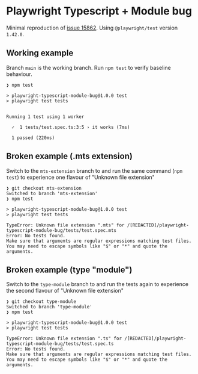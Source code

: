 # Playwright Typescript + Module bug

Minimal reproduction of [issue 15862](https://github.com/microsoft/playwright/issues/15862). Using `@playwright/test` version `1.42.0`.

## Working example

Branch `main` is the working branch. Run `npm test` to verify baseline behaviour.

```
❯ npm test

> playwright-typescript-module-bug@1.0.0 test
> playwright test tests


Running 1 test using 1 worker

  ✓  1 tests/test.spec.ts:3:5 › it works (7ms)

  1 passed (220ms)
```

## Broken example (.mts extension)

Switch to the `mts-extension` branch to and run the same command (`npm test`) to experience one flavour of "Unknown file extension"

```
❯ git checkout mts-extension
Switched to branch 'mts-extension'
❯ npm test

> playwright-typescript-module-bug@1.0.0 test
> playwright test tests

TypeError: Unknown file extension ".mts" for /[REDACTED]/playwright-typescript-module-bug/tests/test.spec.mts
Error: No tests found.
Make sure that arguments are regular expressions matching test files.
You may need to escape symbols like "$" or "*" and quote the arguments.
```

## Broken example (type "module")

Switch to the `type-module` branch to and run the tests again to experience the second flavour of "Unknown file extension"

```
❯ git checkout type-module
Switched to branch 'type-module'
❯ npm test

> playwright-typescript-module-bug@1.0.0 test
> playwright test tests

TypeError: Unknown file extension ".ts" for /[REDACTED]/playwright-typescript-module-bug/tests/test.spec.ts
Error: No tests found.
Make sure that arguments are regular expressions matching test files.
You may need to escape symbols like "$" or "*" and quote the arguments.
```
